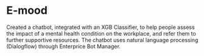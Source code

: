 # E-mood
Created a chatbot, integrated with an XGB Classifier, to help people assess the impact of a mental health condition on the workplace, and refer them to further supportive resources. The chatbot uses natural language processing (Dialogflow) through Enterprice Bot Manager.





